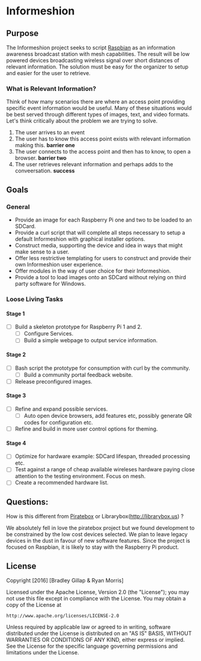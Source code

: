 # Informeshion

## Purpose

The Informeshion project seeks to script [Raspbian](https://www.raspbian.org/) as an information awareness broadcast station with mesh capabilities. The result will be low powered devices broadcasting wireless signal over short distances of relevant information. The solution must be easy for the organizer to setup and easier for the user to retrieve.

### What is Relevant Information?

Think of how many scenarios there are where an access point providing specific event information would be useful. Many of these situations would be best served through different types of images, text, and video formats. Let's think critically about the problem we are trying to solve.

1. The user arrives to an event
2. The user has to know this access point exists with relevant information making this. **barrier one**
3. The user connects to the access point and then has to know, to open a browser. **barrier two**
4. The user retrieves relevant information and perhaps adds to the conveersation. **success**

## Goals
### General
* Provide an image for each Raspberry Pi one and two to be loaded to an SDCard.
* Provide a curl script that will complete all steps necessary to setup a default Informeshion with graphical installer options.
* Construct media, supporting the device and idea in ways that might make sense to a user.
* Offer less restrictive templating for users to construct and provide their own Informeshion user experience.
* Offer modules in the way of user choice for their Informeshion.
* Provide a tool to load images onto an SDCard without relying on third party software for Windows.

### Loose Living Tasks

#### Stage 1
- [ ] Build a skeleton prototype for Raspberry Pi 1 and 2.
  - [ ] Configure Services.
  - [ ] Build a simple webpage to output service information.

#### Stage 2
- [ ] Bash script the prototype for consumption with curl by the community.
  - [ ] Build a community portal feedback website.
- [ ] Release preconfigured images.

#### Stage 3
- [ ] Refine and expand possible services.
  - [ ] Auto open device browsers, add features etc, possibly generate QR codes for configuration etc.
- [ ] Refine and build in more user control options for theming.

#### Stage 4
- [ ] Optimize for hardware example: SDCard lifespan, threaded processing etc.
- [ ] Test against a range of cheap available wireleses hardware paying close attention to the testing environment. Focus on mesh.
- [ ] Create a recommended hardware list. 

## Questions:
How is this different from [Piratebox](https://piratebox.cc/) or Librarybox(http://librarybox.us) ?

We absolutely fell in love the piratebox project but we found development to be constrained by the low cost devices selected. We plan to leave legacy devices in the dust in favour of new software features. Since the project is focused on Raspbian, it is likely to stay with the Raspberry Pi product. 

## License
Copyright [2016] [Bradley Gillap & Ryan Morris]

Licensed under the Apache License, Version 2.0 (the "License");
you may not use this file except in compliance with the License.
You may obtain a copy of the License at

    http://www.apache.org/licenses/LICENSE-2.0

Unless required by applicable law or agreed to in writing, software
distributed under the License is distributed on an "AS IS" BASIS,
WITHOUT WARRANTIES OR CONDITIONS OF ANY KIND, either express or implied.
See the License for the specific language governing permissions and
limitations under the License.
